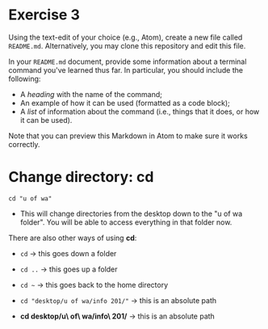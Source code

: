 # Exercise 3
Using the text-edit of your choice (e.g., Atom), create a new file called `README.md`. Alternatively, you may clone this repository and edit this file.

In your `README.md` document, provide some information about a terminal command you've learned thus far. In particular, you should include the following:

- A _heading_ with the name of the command;
- An example of how it can be used (formatted as a code block);
- A _list_ of information about the command (i.e., things that it does, or how it can be used).

Note that you can preview this Markdown in Atom to make sure it works correctly.

# Change directory: cd

```
cd "u of wa"
```

- This will change directories from the desktop down to the "u of wa folder". You will be able to access everything in that folder now.

There are also other ways of using **cd**:
- ```cd``` -> this goes down a folder
- ```cd ..``` -> this goes up a folder
- ```cd ~``` -> this goes back to the home directory
- ```cd "desktop/u of wa/info 201/"``` -> this is an absolute path

- **cd desktop/u\ of\ wa/info\ 201/** -> this is an absolute path
